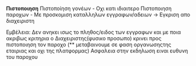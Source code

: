 **Πιστοποιηση**
Πιστοποίηση γονέων - Οχι κατι ιδιαιτερο
Πιστοποιηση παροχων - Με προσκομιση καταλληλων εγγραφων/αδειων -> Εγκριση απο διαχειριστη
 
Εμβέλεια:
Δεν ανηκει ισως το πληθος/ειδος των εγγραφων και με ποια ακριβως κριτηρια ο Διαχειριστης(φυσικο προσωπο) κρινει προς πιστοποιηση τον παροχο (** μεταβαινουμε σε φαση οργανωσηςτης εταιριας και οχι της πλατφορμας) 
Ασφαλεια στην εκδηλωση ειναι ευθυνη του παροχου
